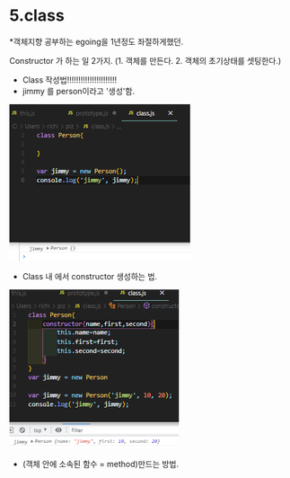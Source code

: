 # 5.class

\*객체지향 공부하는 egoing을 1년정도 좌절하게했던.

Constructor 가 하는 일 2가지. \(1. 객체를 만든다. 2. 객체의 초기상태를 셋팅한다.\)

* Class 작성법!!!!!!!!!!!!!!!!!!!!!!
* jimmy 를 person이라고 '생성'함.

![](../../.gitbook/assets/image%20%2819%29.png)

* Class 내 에서 constructor  생성하는 법.

![](../../.gitbook/assets/image%20%2811%29.png)

* \(객체 안에 소속된 함수 = method\)만드는 방법.

